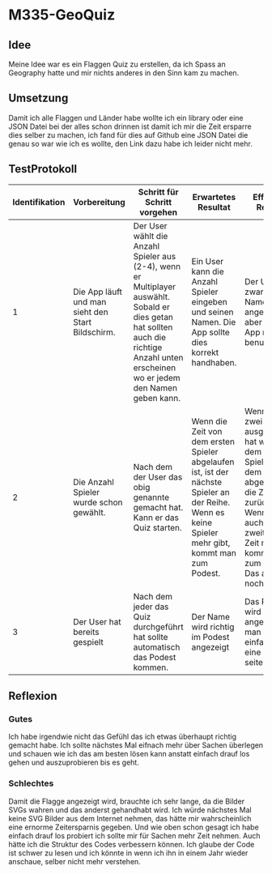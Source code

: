 # M335-GeoQuiz

## Idee
Meine Idee war es ein Flaggen Quiz zu erstellen, da ich Spass an Geography hatte und mir nichts anderes in den Sinn kam zu machen. 

## Umsetzung
Damit ich alle Flaggen und Länder habe wollte ich ein library oder eine JSON Datei bei der alles schon drinnen ist damit ich mir die Zeit ersparre dies selber zu machen, ich fand für dies auf Github eine JSON Datei die genau so war wie ich es wollte, den Link dazu habe ich leider nicht mehr. 

## TestProtokoll
| Identifikation  | Vorbereitung  | Schritt für Schritt vorgehen  | Erwartetes Resultat  | Effektives Resultat  | Zeitpunkt |
|---|---|---|---|---| --- |
| 1 | Die App läuft und man sieht den Start Bildschirm.  | Der User wählt die Anzahl Spieler aus (2-4), wenn er Multiplayer auswählt. Sobald er dies getan hat sollten auch die richtige Anzahl unten erscheinen wo er jedem den Namen geben kann.   | Ein User kann die Anzahl Spieler eingeben und seinen Namen. Die App sollte dies korrekt handhaben.  | Der User kann zwar seinen Namen angeben wird aber von der App nie benutzt.  | 19 März 2024 15:00 | 
| 2 | Die Anzahl Spieler wurde schon gewählt.  | Nach dem der User das obig genannte gemacht hat. Kann er das Quiz starten.  | Wenn die Zeit von dem ersten Spieler abgelaufen ist, ist der nächste Spieler an der Reihe. Wenn es keine Spieler mehr gibt, kommt man zum Podest.  | Wenn man zwei Spieler ausgewählt hat wird nach dem ersten Spieler, nach dem seine Zeit abgelaufen ist, die Zeit zurückgestellt. Wenn der auch der zweite keine Zeit mehr hat kommt man zum Podest. Das akutell noch leer ist. | 19 März 2024 15:00 | 
| 3 | Der User hat bereits gespielt  | Nach dem jeder das Quiz durchgeführt hat sollte automatisch das Podest kommen.  | Der Name wird richtig im Podest angezeigt  | Das Podest wird nie angezeigt man kommt einfach auf eine leere seite  | 19 März 2024 15:00 | 
## Reflexion
### Gutes
Ich habe irgendwie nicht das Gefühl das ich etwas überhaupt richtig gemacht habe. Ich sollte nächstes Mal eifnach mehr über Sachen überlegen und schauen wie ich das am besten lösen kann anstatt einfach drauf los gehen und auszuprobieren bis es geht. 

### Schlechtes
Damit die Flagge angezeigt wird, brauchte ich sehr lange, da die Bilder SVGs wahren und das anderst gehandhabt wird. Ich würde nächstes Mal keine SVG Bilder aus dem Internet nehmen, das hätte mir wahrscheinlich eine ernorme Zeitersparnis gegeben. Und wie oben schon gesagt ich habe einfach drauf los probiert ich sollte mir für Sachen mehr Zeit nehmen. Auch hätte ich die Struktur des Codes verbessern können. Ich glaube der Code ist schwer zu lesen und ich könnte in wenn ich ihn in einem Jahr wieder anschaue, selber nicht mehr verstehen. 
